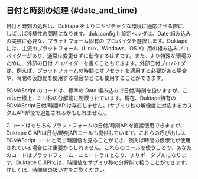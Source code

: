 
## 日付と時刻の処理 {#date_and_time}

日付と時刻の処理は、Duktape をよりエキゾチックな環境に適応させる際に、しばしば移植性の問題になります。duk_config.h 設定ヘッダは、Date 組み込みの実装に必要な、プラットフォーム固有の プロバイダを選択します。Duktapeには、主流のプラットフォーム（Linux、Windows、OS X）用の組み込みプロバイダーがあり、通常は変更せずに動作するはずです。また、より特殊な環境のために、外部の日付プロバイダーを書くこともできます。外部日付プロバイダーは、例えば、プラットフォームの時間にオフセットを適用する必要がある場合や、時間の仮想化を使用する場合などにも使用することができます。

ECMAScript のコードは、標準の Date 組み込みで日付/時刻を扱いますが、これは仕様上、ミリ秒の分解能に制限されています。現在、Duktape特有のECMAScript日付/時間APIは存在しません。(サブミリ秒の解像度に対応するカスタムAPIが後で追加されるかもしれません)。

Cコードはもちろんプラットフォームの日付/時刻APIを直接使用できますが、Duktape C APIは日付/時刻APIコールも提供しています。これらの呼び出しはECMAScriptコードと同じ時間値を見ることができ、例えば時間の仮想化が使用されている場合には重要かもしれません。これらのコールを使うことで、あなたのコードはプラットフォーム・ニュートラルとなり、よりポータブルになります。Duktape C APIでは、時間値をサブミリ秒の分解能で扱うことができます。詳しくは、時間値の扱い方をご覧ください。

